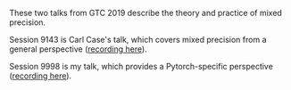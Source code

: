These two talks from GTC 2019 describe the theory and practice of mixed precision.

Session 9143 is Carl Case's talk, which covers mixed precision from a general perspective ([recording here](https://on-demand-gtc.gputechconf.com/gtcnew/sessionview.php?sessionName=s9143-mixed+precision+training+of+deep+neural+networks)).

Session 9998 is my talk, which provides a Pytorch-specific perspective ([recording here](https://on-demand-gtc.gputechconf.com/gtcnew/sessionview.php?sessionName=s9998-automatic+mixed+precision+in+pytorch)).
